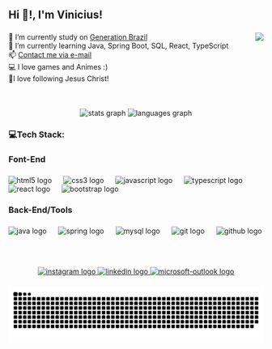 <h2 align="left">Hi 👋!, I'm Vinicius!</h2>

###

<img align="right" height="150" src="https://media1.giphy.com/media/VZVq0YRdNS1IpBaKSG/giphy.gif?cid=ecf05e477w6gkvd4o1yff9oo3w6j48pbb0ww6daywmnud7we&ep=v1_gifs_search&rid=giphy.gif&ct=g"  />

###

<p align="left">🔭 I’m currently study on <a href="https://brazil.generation.org"> Generation Brazil</a><br>🌱 I’m currently learning Java, Spring Boot, SQL, React, TypeScript<br>📫 <a href=mailto:moonkraft_dev@outlook.com>Contact me via e-mail</a><br>💻 I love games and Animes :)<br>💜I love following Jesus Christ!</p>

###

<br clear="both">

<div align="center">
  <img src="https://github-readme-stats.vercel.app/api?username=mcs-vinicius&hide_title=false&hide_rank=false&show_icons=true&include_all_commits=true&count_private=true&disable_animations=false&theme=dracula&locale=en&hide_border=false" height="148" alt="stats graph"  />
  <img src="https://github-readme-stats.vercel.app/api/top-langs?username=mcs-vinicius&locale=en&hide_title=false&layout=compact&card_width=320&langs_count=5&theme=dracula&hide_border=false" height="150" alt="languages graph"  />
</div>

###

<h3 align="left">💻Tech Stack:</h3>

###

<h3 align="left">Font-End</h3>

###

<div align="left">
  <img src="https://cdn.jsdelivr.net/gh/devicons/devicon/icons/html5/html5-original.svg" height="30" alt="html5 logo"  />
  <img width="15" />
  <img src="https://cdn.jsdelivr.net/gh/devicons/devicon/icons/css3/css3-original.svg" height="30" alt="css3 logo"  />
  <img width="15" />
  <img src="https://cdn.jsdelivr.net/gh/devicons/devicon/icons/javascript/javascript-original.svg" height="30" alt="javascript logo"  />
  <img width="15" />
  <img src="https://cdn.jsdelivr.net/gh/devicons/devicon/icons/typescript/typescript-original.svg" height="30" alt="typescript logo"  />
  <img width="15" />
  <img src="https://cdn.jsdelivr.net/gh/devicons/devicon/icons/react/react-original.svg" height="30" alt="react logo"  />
  <img width="15" />
  <img src="https://cdn.jsdelivr.net/gh/devicons/devicon/icons/bootstrap/bootstrap-original.svg" height="30" alt="bootstrap logo"  />
</div>

###

<h3 align="left">Back-End/Tools</h3>

###

<div align="left">
  <img src="https://cdn.jsdelivr.net/gh/devicons/devicon/icons/java/java-original.svg" height="40" alt="java logo"  />
  <img width="15" />
  <img src="https://cdn.jsdelivr.net/gh/devicons/devicon/icons/spring/spring-original.svg" height="40" alt="spring logo"  />
  <img width="15" />
  <img src="https://cdn.jsdelivr.net/gh/devicons/devicon/icons/mysql/mysql-original.svg" height="40" alt="mysql logo"  />
  <img width="15" />
  <img src="https://cdn.jsdelivr.net/gh/devicons/devicon/icons/git/git-original.svg" height="40" alt="git logo"  />
  <img width="15" />
  <img src="https://cdn.jsdelivr.net/gh/devicons/devicon/icons/github/github-original.svg" height="40" alt="github logo"  />
</div>

###

<br clear="both">





###

<div align="center">
  <a href="https://www.instagram.com/moonkraft/" target="_blank">
    <img src="https://img.shields.io/static/v1?message=Instagram&logo=instagram&label=&color=E4405F&logoColor=white&labelColor=&style=for-the-badge" height="35" alt="instagram logo"  />
  </a>
  <a href="https://www.linkedin.com/in/vinicius-monteiro-4b117a145/" target="_blank">
    <img src="https://img.shields.io/static/v1?message=LinkedIn&logo=linkedin&label=&color=0077B5&logoColor=white&labelColor=&style=for-the-badge" height="35" alt="linkedin logo"  />
  </a>
  <a href="mailto:moonkraft_dev@outlook.com" target="_blank">
    <img src="https://img.shields.io/static/v1?message=Outlook&logo=microsoft-outlook&label=&color=0078D4&logoColor=white&labelColor=&style=for-the-badge" height="35" alt="microsoft-outlook logo"  />
  </a>
</div>

###


![snake gif](https://github.com/mcs-vinicius/mcs-vinicius/blob/output/github-contribution-grid-snake.svg)
